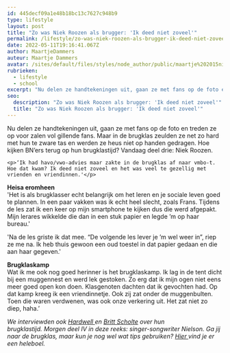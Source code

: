 ```yaml
---
id: 445decf09a1e48b18bc13c7627c948b9
type: lifestyle
layout: post
title: "Zo was Niek Roozen als brugger: 'Ik deed niet zoveel'"
permalink: /lifestyle/zo-was-niek-roozen-als-brugger-ik-deed-niet-zoveel/
date: 2022-05-11T19:16:41.067Z
author: MaartjeDammers
auteur: Maartje Dammers
avatar: /sites/default/files/styles/node_author/public/maartje%202015nieuw.jpg?itok=7dLFVk05
rubrieken:
  - lifestyle
  - school
excerpt: "Nu delen ze handtekeningen uit, gaan ze met fans op de foto en treden ze op voor zalen vol gillende fans. Maar in de brugklas zeulden ze net zo hard met hun te zware tas en werden ze heus niet op handen gedragen. Hoe kijken BN’ers terug op hun brugklastijd? Vandaag deel drie: Niek Roozen.  "
seo:
  description: "Zo was Niek Roozen als brugger: 'Ik deed niet zoveel'"
  title: "Zo was Niek Roozen als brugger: 'Ik deed niet zoveel'"
---
```

Nu delen ze handtekeningen uit, gaan ze met fans op de foto en treden ze op voor zalen vol gillende fans. Maar in de brugklas zeulden ze net zo hard met hun te zware tas en werden ze heus niet op handen gedragen. Hoe kijken BN’ers terug op hun brugklastijd? Vandaag deel drie: Niek Roozen.  

    <p>‘Ik had havo/vwo-advies maar zakte in de brugklas af naar vmbo-t. Hoe dat kwam? Ik deed niet zoveel en het was veel te gezellig met vrienden en vriendinnen.'</p>
<p><strong>Heisa eromheen</strong><br>'Het is als brugklasser echt belangrijk om het leren en je sociale leven goed te plannen. In een paar vakken was ik echt heel slecht, zoals Frans. Tijdens de les zat ik een keer op mijn smartphone te kijken dus die werd afgepakt. Mijn lerares wikkelde die dan in een stuk papier en legde ’m op haar bureau.'</p>
<p>'Na de les griste ik dat mee. “De volgende les lever je ’m wel weer in”, riep ze me na. Ik heb thuis gewoon een oud toestel in dat papier gedaan en die aan haar gegeven.'</p>
<p><strong>Brugklaskamp</strong><br>Wat ik me ook nog goed herinner is het brugklaskamp. Ik lag in de tent dicht bij een muggennest en werd lek gestoken. Zo erg dat ik mijn ogen niet eens meer goed open kon doen. Klasgenoten dachten dat ik gevochten had. Op dat kamp kreeg ik een vriendinnetje. Ook zij zat onder de muggenbulten. Toen die waren verdwenen, was ook onze verkering uit. Het zat niet zo diep, haha.’</p>
<p><em>We interviewden ook <a href="/school/dj-hardwell-natuurlijk-ben-ik-er-weleens-uitgestuurd">Hardwell </a>en <a href="/lifestyle-school/zo-was-britt-scholte-als-brugger">Britt Scholte</a> over hun brugklastijd. Morgen deel IV in deze reeks: singer-songwriter Nielson. Ga jij naar de brugklas, maar kun je nog wel wat tips gebruiken? <a href="/brugklas">Hier </a>vind je er een heleboel.</em></p>  
